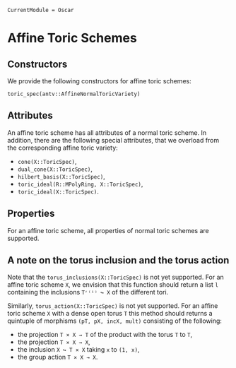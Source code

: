 ```@meta
CurrentModule = Oscar
```

# Affine Toric Schemes

## Constructors

We provide the following constructors for affine toric schemes:
```@docs
toric_spec(antv::AffineNormalToricVariety)
```


## Attributes

An affine toric scheme has all attributes of a normal toric scheme.
In addition, there are the following special attributes, that we
overload from the corresponding affine toric variety:
* ``cone(X::ToricSpec)``,
* ``dual_cone(X::ToricSpec)``,
* ``hilbert_basis(X::ToricSpec)``,
* ``toric_ideal(R::MPolyRing, X::ToricSpec)``,
* ``toric_ideal(X::ToricSpec)``.


## Properties

For an affine toric scheme, all properties of normal toric
schemes are supported.


## A note on the torus inclusion and the torus action

Note that the `torus_inclusions(X::ToricSpec)` is not yet supported.
For an affine toric scheme ``X``, we envision that this function should
return a list `l` containing the inclusions ``Tʳ⁽ⁱ⁾ ↪ X`` of the different tori. 

Similarly, `torus_action(X::ToricSpec)` is not yet supported.
For an affine toric scheme ``X`` with a dense open torus ``T``
this method should returns a quintuple of morphisms `(pT, pX, incX, mult)` 
consisting of the following:
 * the projection ``T × X → T`` of the product with the torus ``T`` to ``T``,
 * the projection ``T × X → X``,
 * the inclusion ``X ↪ T × X`` taking ``x`` to ``(1, x)``,
 * the group action ``T × X → X``.
